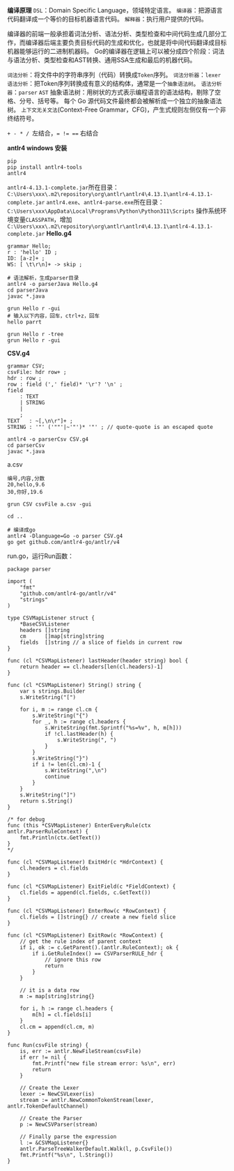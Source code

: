 **编译原理**
`DSL`：Domain Specific Language，领域特定语言。
`编译器`：把源语言代码翻译成一个等价的目标机器语言代码。
`解释器`：执行用户提供的代码。

编译器的前端一般承担着词法分析、语法分析、类型检查和中间代码生成几部分工作，而编译器后端主要负责目标代码的生成和优化，也就是将中间代码翻译成目标机器能够运行的二进制机器码。
Go的编译器在逻辑上可以被分成四个阶段：词法与语法分析、类型检查和AST转换、通用SSA生成和最后的机器代码。

`词法分析`：将文件中的字符串序列（代码）转换成`Token`序列。
`词法分析器`：`lexer`
`语法分析`：把Token序列转换成有意义的结构体，通常是一个`抽象语法树`。
`语法分析器`：`parser`
`AST` 抽象语法树：用树状的方式表示编程语言的语法结构，剔除了空格、分号、括号等。
每个 Go 源代码文件最终都会被解析成一个独立的抽象语法树。
`上下文无关文法`(Context-Free Grammar，CFG)，产生式规则左侧仅有一个非终结符号。

`+ - * / `左结合，`= != ==` 右结合

**antlr4 windows 安装**
```
pip
pip install antlr4-tools
antlr4
```
`antlr4-4.13.1-complete.jar`所在目录：
`C:\Users\xxx\.m2\repository\org\antlr\antlr4\4.13.1\antlr4-4.13.1-complete.jar`
`antlr4.exe`、`antlr4-parse.exe`所在目录：
`C:\Users\xxx\AppData\Local\Programs\Python\Python311\Scripts`
操作系统环境变量`CLASSPATH`，增加`C:\Users\xxx\.m2\repository\org\antlr\antlr4\4.13.1\antlr4-4.13.1-complete.jar`
**Hello.g4**
```
grammar Hello;
r : 'hello' ID ;
ID: [a-z]+ ;
WS: [ \t\r\n]+ -> skip ;
```
```
# 语法解析，生成parser目录
antlr4 -o parserJava Hello.g4
cd parserJava
javac *.java

grun Hello r -gui
# 输入以下内容，回车，ctrl+z，回车
hello parrt

grun Hello r -tree
grun Hello r -gui
```
**CSV.g4**
```
grammar CSV;
csvFile: hdr row+ ;
hdr : row ;
row : field (',' field)* '\r'? '\n' ;
field
    : TEXT
    | STRING
    |
    ;
TEXT   : ~[,\n\r"]+ ;
STRING : '"' ('""'|~'"')* '"' ; // quote-quote is an escaped quote
```
```
antlr4 -o parserCsv CSV.g4
cd parserCsv
javac *.java
```
a.csv
```
编号,内容,分数
20,hello,9.6
30,你好,19.6
```
```
grun CSV csvFile a.csv -gui

cd ..

# 编译成go
antlr4 -Dlanguage=Go -o parser CSV.g4
go get github.com/antlr4-go/antlr/v4
```
run.go，运行Run函数：
```
package parser

import (
	"fmt"
	"github.com/antlr4-go/antlr/v4"
	"strings"
)

type CSVMapListener struct {
	*BaseCSVListener
	headers []string
	cm      []map[string]string
	fields  []string // a slice of fields in current row
}

func (cl *CSVMapListener) lastHeader(header string) bool {
	return header == cl.headers[len(cl.headers)-1]
}

func (cl *CSVMapListener) String() string {
	var s strings.Builder
	s.WriteString("[")

	for i, m := range cl.cm {
		s.WriteString("{")
		for _, h := range cl.headers {
			s.WriteString(fmt.Sprintf("%s=%v", h, m[h]))
			if !cl.lastHeader(h) {
				s.WriteString(", ")
			}
		}
		s.WriteString("}")
		if i != len(cl.cm)-1 {
			s.WriteString(",\n")
			continue
		}
	}
	s.WriteString("]")
	return s.String()
}

/* for debug
func (this *CSVMapListener) EnterEveryRule(ctx antlr.ParserRuleContext) {
	fmt.Println(ctx.GetText())
}
*/

func (cl *CSVMapListener) ExitHdr(c *HdrContext) {
	cl.headers = cl.fields
}

func (cl *CSVMapListener) ExitField(c *FieldContext) {
	cl.fields = append(cl.fields, c.GetText())
}

func (cl *CSVMapListener) EnterRow(c *RowContext) {
	cl.fields = []string{} // create a new field slice
}

func (cl *CSVMapListener) ExitRow(c *RowContext) {
	// get the rule index of parent context
	if i, ok := c.GetParent().(antlr.RuleContext); ok {
		if i.GetRuleIndex() == CSVParserRULE_hdr {
			// ignore this row
			return
		}
	}

	// it is a data row
	m := map[string]string{}

	for i, h := range cl.headers {
		m[h] = cl.fields[i]
	}
	cl.cm = append(cl.cm, m)
}

func Run(csvFile string) {
	is, err := antlr.NewFileStream(csvFile)
	if err != nil {
		fmt.Printf("new file stream error: %s\n", err)
		return
	}

	// Create the Lexer
	lexer := NewCSVLexer(is)
	stream := antlr.NewCommonTokenStream(lexer, antlr.TokenDefaultChannel)

	// Create the Parser
	p := NewCSVParser(stream)

	// Finally parse the expression
	l := &CSVMapListener{}
	antlr.ParseTreeWalkerDefault.Walk(l, p.CsvFile())
	fmt.Printf("%s\n", l.String())
}
```




